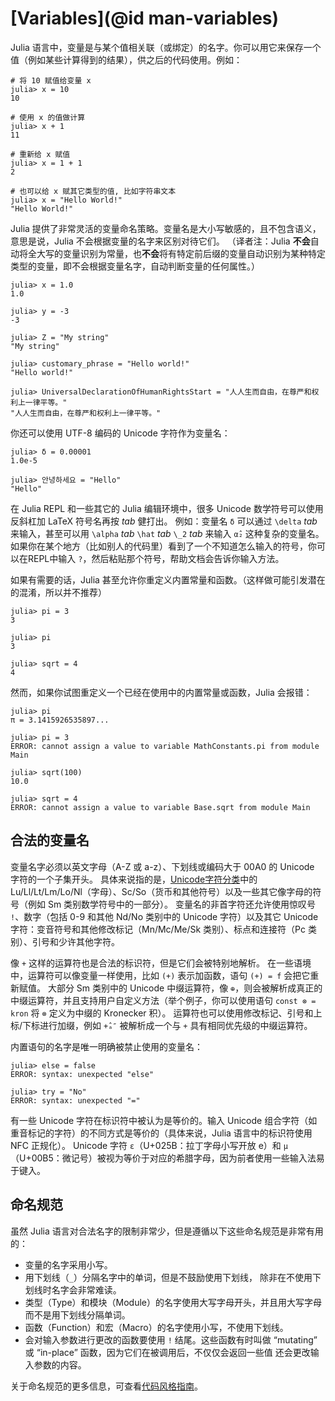 # [Variables](@id man-variables)

Julia 语言中，变量是与某个值相关联（或绑定）的名字。你可以用它来保存一个值（例如某些计算得到的结果），供之后的代码使用。例如：

```julia-repl
# 将 10 赋值给变量 x
julia> x = 10
10

# 使用 x 的值做计算
julia> x + 1
11

# 重新给 x 赋值
julia> x = 1 + 1
2

# 也可以给 x 赋其它类型的值, 比如字符串文本
julia> x = "Hello World!"
"Hello World!"
```

Julia 提供了非常灵活的变量命名策略。变量名是大小写敏感的，且不包含语义，意思是说，Julia 不会根据变量的名字来区别对待它们。
（译者注：Julia **不会**自动将全大写的变量识别为常量，也**不会**将有特定前后缀的变量自动识别为某种特定类型的变量，即不会根据变量名字，自动判断变量的任何属性。）

```jldoctest
julia> x = 1.0
1.0

julia> y = -3
-3

julia> Z = "My string"
"My string"

julia> customary_phrase = "Hello world!"
"Hello world!"

julia> UniversalDeclarationOfHumanRightsStart = "人人生而自由，在尊严和权利上一律平等。"
"人人生而自由，在尊严和权利上一律平等。"
```

你还可以使用 UTF-8 编码的 Unicode 字符作为变量名：

```jldoctest
julia> δ = 0.00001
1.0e-5

julia> 안녕하세요 = "Hello"
"Hello"
```

在 Julia REPL 和一些其它的 Julia 编辑环境中，很多 Unicode 数学符号可以使用反斜杠加 LaTeX 符号名再按 *tab* 健打出。
例如：变量名 `δ` 可以通过 `\delta` *tab* 来输入，甚至可以用 `\alpha` *tab* `\hat` *tab* `\_2` *tab* 来输入 `α̂₂`  这种复杂的变量名。
如果你在某个地方（比如别人的代码里）看到了一个不知道怎么输入的符号，你可以在REPL中输入 `?`，然后粘贴那个符号，帮助文档会告诉你输入方法。

如果有需要的话，Julia 甚至允许你重定义内置常量和函数。（这样做可能引发潜在的混淆，所以并不推荐）

```jldoctest
julia> pi = 3
3

julia> pi
3

julia> sqrt = 4
4
```

然而，如果你试图重定义一个已经在使用中的内置常量或函数，Julia 会报错：

```jldoctest
julia> pi
π = 3.1415926535897...

julia> pi = 3
ERROR: cannot assign a value to variable MathConstants.pi from module Main

julia> sqrt(100)
10.0

julia> sqrt = 4
ERROR: cannot assign a value to variable Base.sqrt from module Main
```

## 合法的变量名

变量名字必须以英文字母（A-Z 或 a-z）、下划线或编码大于 00A0 的 Unicode 字符的一个子集开头。
具体来说指的是，[Unicode字符分类](http://www.fileformat.info/info/unicode/category/index.htm)中的
Lu/Ll/Lt/Lm/Lo/Nl（字母）、Sc/So（货币和其他符号）以及一些其它像字母的符号（例如 Sm 类别数学符号中的一部分）。
变量名的非首字符还允许使用惊叹号 `!`、数字（包括 0-9 和其他 Nd/No 类别中的 Unicode 字符）以及其它 Unicode 字符：变音符号和其他修改标记（Mn/Mc/Me/Sk 类别）、标点和连接符（Pc 类别）、引号和少许其他字符。

像 `+` 这样的运算符也是合法的标识符，但是它们会被特别地解析。
在一些语境中，运算符可以像变量一样使用，比如 `(+)` 表示加函数，语句 `(+) = f` 会把它重新赋值。
大部分 Sm 类别中的 Unicode 中缀运算符，像 `⊕`，则会被解析成真正的中缀运算符，并且支持用户自定义方法（举个例子，你可以使用语句 `const ⊗ = kron` 将 `⊗` 定义为中缀的 Kronecker 积）。
运算符也可以使用修改标记、引号和上标/下标进行加缀，例如 `+̂ₐ″` 被解析成一个与 `+` 具有相同优先级的中缀运算符。

内置语句的名字是唯一明确被禁止使用的变量名：

```julia-repl
julia> else = false
ERROR: syntax: unexpected "else"

julia> try = "No"
ERROR: syntax: unexpected "="
```

有一些 Unicode 字符在标识符中被认为是等价的。输入 Unicode 组合字符（如重音标记的字符）的不同方式是等价的（具体来说，Julia 语言中的标识符使用 NFC 正规化）。
Unicode 字符 `ɛ`（U+025B：拉丁字母小写开放 e）和 `µ`（U+00B5：微记号）被视为等价于对应的希腊字母，因为前者使用一些输入法易于键入。

## 命名规范

虽然 Julia 语言对合法名字的限制非常少，但是遵循以下这些命名规范是非常有用的：

  * 变量的名字采用小写。
  * 用下划线（`_`）分隔名字中的单词，但是不鼓励使用下划线，
    除非在不使用下划线时名字会非常难读。
  * 类型（Type）和模块（Module）的名字使用大写字母开头，并且用大写字母
    而不是用下划线分隔单词。
  * 函数（Function）和宏（Macro）的名字使用小写，不使用下划线。
  * 会对输入参数进行更改的函数要使用 `!` 结尾。这些函数有时叫做
    “mutating” 或 “in-place” 函数，因为它们在被调用后，不仅仅会返回一些值
    还会更改输入参数的内容。

关于命名规范的更多信息，可查看[代码风格指南](@ref)。
